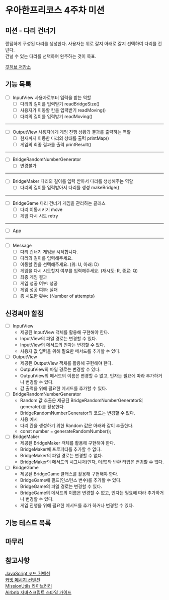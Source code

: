 # 우아한프리코스 4주차 미션

## 미션 - 다리 건너기

랜덤하게 구성된 다리를 생성한다. 사용자는 위로 갈지 아래로 갈지 선택하여 다리를 건넌다.  
건널 수 있는 다리를 선택하여 완주하는 것이 목표.

[깃허브 저장소](https://github.com/dragonfruitlemonade/javascript-bridge)  

## 기능 목록

* [ ] InputView 사용자로부터 입력을 받는 역할
    * [ ] 다리의 길이를 입력받기 readBridgeSize()
    * [ ] 사용자가 이동할 칸을 입력받기 readMoving()
    * [ ] 다리의 길이를 입력받기 readMoving()
---
* [ ] OutputView 사용자에게 게임 진행 상황과 결과를 출력하는 역할
    * [ ] 현재까지 이동한 다리의 상태를 출력 printMap()
    * [ ] 게임의 최종 결과를 출력 printResult()
---
* [ ] BridgeRandomNumberGenerator
    * [ ] 변경불가
---
* [ ] BridgeMaker 다리의 길이를 입력 받아서 다리를 생성해주는 역할
    * [ ] 다리의 길이를 입력받아서 다리를 생성 makeBridge()
---
* [ ] BridgeGame 다리 건너기 게임을 관리하는 클래스
    * [ ] 다리 이동시키기 move
    * [ ] 게임 다시 시도 retry
---
* [ ] App
---
* [ ] Message
    * [ ] 다리 건너기 게임을 시작합니다.
    * [ ] 다리의 길이를 입력해주세요.
    * [ ] 이동할 칸을 선택해주세요. (위: U, 아래: D)
    * [ ] 게임을 다시 시도할지 여부를 입력해주세요. (재시도: R, 종료: Q)
    * [ ] 최종 게임 결과
    * [ ] 게임 성공 여부: 성공
    * [ ] 게임 성공 여부: 실패
    * [ ] 총 시도한 횟수: {Number of attempts}

## 신경써야 할점  

* [ ] InputView
    * 제공된 InputView 객체를 활용해 구현해야 한다.
    * InputView의 파일 경로는 변경할 수 있다.
    * InputView의 메서드의 인자는 변경할 수 있다.
    * 사용자 값 입력을 위해 필요한 메서드를 추가할 수 있다.
* [ ] OutputView
    * 제공된 OutputView 객체를 활용해 구현해야 한다.
    * OutputView의 파일 경로는 변경할 수 있다.
    * OutputView의 메서드의 이름은 변경할 수 없고, 인자는 필요에 따라 추가하거나 변경할 수 있다.
    * 값 출력을 위해 필요한 메서드를 추가할 수 있다.
* [ ] BridgeRandomNumberGenerator
    * Random 값 추출은 제공된 BridgeRandomNumberGenerator의 generate()를 활용한다.
    * BridgeRandomNumberGenerator의 코드는 변경할 수 없다.
    * 사용 예시
    * 다리 칸을 생성하기 위한 Random 값은 아래와 같이 추출한다.
    * const number = generateRandomNumber();
* [ ] BridgeMaker
    * 제공된 BridgeMaker 객체를 활용해 구현해야 한다.
    * BridgeMaker에 프로퍼티를 추가할 수 없다.
    * BridgeMaker의 파일 경로는 변경할 수 없다.
    * BridgeMaker의 메서드의 시그니처(인자, 이름)와 반환 타입은 변경할 수 없다.
* [ ] BridgeGame
    * 제공된 BridgeGame 클래스를 활용해 구현해야 한다.
    * BridgeGame에 필드(인스턴스 변수)를 추가할 수 있다.
    * BridgeGame의 파일 경로는 변경할 수 있다.
    * BridgeGame의 메서드의 이름은 변경할 수 없고, 인자는 필요에 따라 추가하거나 변경할 수 있다.
    * 게임 진행을 위해 필요한 메서드를 추가 하거나 변경할 수 있다.  

## 기능 테스트 목록

## 마무리

## 참고사항
[JavaScript 코드 컨벤션](https://github.com/woowacourse/woowacourse-docs/tree/main/styleguide/javascript)  
[커밋 메시지 컨벤션](https://gist.github.com/stephenparish/9941e89d80e2bc58a153)  
[MissionUtils 라이브러리](https://github.com/woowacourse-projects/javascript-mission-utils#mission-utils)  
[Airbnb 자바스크립트 스타일 가이드](https://github.com/airbnb/javascript)
